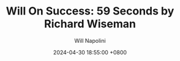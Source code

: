 ---
title: "Will On Success: 59 Seconds by Richard Wiseman"
author: Will Napolini
date: 2024-04-30 18:55:00 +0800
categories: [Mindset, Book-summaries]
tags:
  [
    59-seconds,
    richard-wiseman,
    self-help,
    personal-growth,
    mindfulness,
    happiness,
    success,
    positive-thinking,
    quick-tips,
    stress-reduction,
    productivity,
    motivation,
    Richard Wiseman books,
    59-second-challenge,
    happiness-hacks,
    life-improvement,
    well-being,
    effective-communication,
    quick-mindfulness,
    instant-gratification,
    boost-confidence,
    decision-making,
    time-management,
    positive-affirmations,
    mental-wellness
  ]
image: https://pbs.twimg.com/media/GLJS1eqWsAAOydy?format=jpg&name=4096x4096
alt: "Will On Success: 59 Seconds by Richard Wiseman"
pin: true
fallback:
  -
  # Replace with the URL of your backup image
  -
  # Replace with the URL of your backup image
---